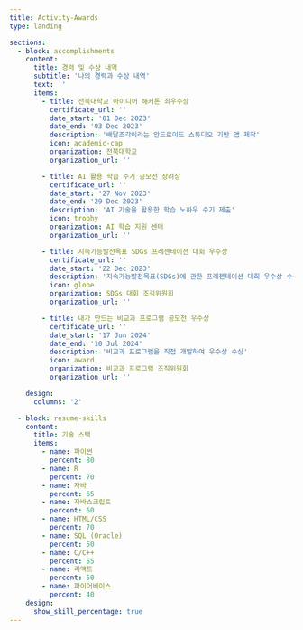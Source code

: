 ```yaml
---
title: Activity-Awards
type: landing

sections:
  - block: accomplishments
    content:
      title: 경력 및 수상 내역
      subtitle: '나의 경력과 수상 내역'
      text: ''
      items:
        - title: 전북대학교 아이디어 해커톤 최우수상
          certificate_url: ''
          date_start: '01 Dec 2023'
          date_end: '03 Dec 2023'
          description: '배달조각이라는 안드로이드 스튜디오 기반 앱 제작'
          icon: academic-cap
          organization: 전북대학교
          organization_url: ''

        - title: AI 활용 학습 수기 공모전 장려상
          certificate_url: ''
          date_start: '27 Nov 2023'
          date_end: '29 Dec 2023'
          description: 'AI 기술을 활용한 학습 노하우 수기 제출'
          icon: trophy
          organization: AI 학습 지원 센터
          organization_url: ''

        - title: 지속가능발전목표 SDGs 프레젠테이션 대회 우수상
          certificate_url: ''
          date_start: '22 Dec 2023'
          description: '지속가능발전목표(SDGs)에 관한 프레젠테이션 대회 우수상 수상'
          icon: globe
          organization: SDGs 대회 조직위원회
          organization_url: ''

        - title: 내가 만드는 비교과 프로그램 공모전 우수상
          certificate_url: ''
          date_start: '17 Jun 2024'
          date_end: '10 Jul 2024'
          description: '비교과 프로그램을 직접 개발하여 우수상 수상'
          icon: award
          organization: 비교과 프로그램 조직위원회
          organization_url: ''

    design:
      columns: '2'

  - block: resume-skills
    content:
      title: 기술 스택
      items:
        - name: 파이썬
          percent: 80
        - name: R
          percent: 70
        - name: 자바
          percent: 65
        - name: 자바스크립트
          percent: 60
        - name: HTML/CSS
          percent: 70
        - name: SQL (Oracle)
          percent: 50
        - name: C/C++
          percent: 55
        - name: 리액트
          percent: 50
        - name: 파이어베이스
          percent: 40
    design:
      show_skill_percentage: true
---
```

